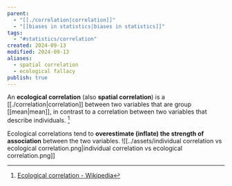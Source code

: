 ```yaml
---
parent:
  - "[[./correlation|correlation]]"
  - "[[biases in statistics|biases in statistics]]"
tags:
  - "#statistics/correlation"
created: 2024-09-13
modified: 2024-09-13
aliases:
  - spatial correlation
  - ecological fallacy
publish: true
---
```

An **ecological correlation** (also **spatial correlation**) is a [[./correlation|correlation]] between two variables that are group [[mean|mean]], in contrast to a correlation between two variables that describe individuals. [^1]

Ecological correlations tend to **overestimate (inflate) the strength of association** between the two variables.
![[../assets/individual correlation vs ecological correlation.png|individual correlation vs ecological correlation.png]]

[^1]: [Ecological correlation - Wikipedia](https://en.wikipedia.org/wiki/Ecological_correlation)
